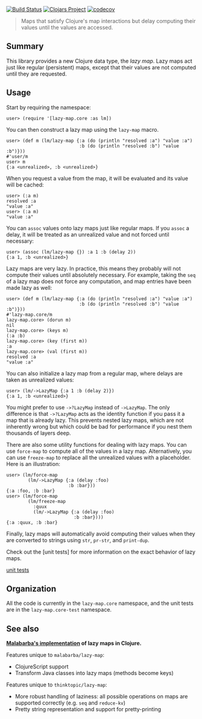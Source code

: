 [![Build Status](https://travis-ci.org/Guaranteed-Rate/lazy-map.svg?branch=master)](https://travis-ci.org/Guaranteed-Rate/lazy-map)
[![Clojars Project](https://img.shields.io/clojars/v/com.guaranteedrate/lazy-map.svg)](https://clojars.org/com.guaranteedrate/lazy-map)
[![codecov](https://codecov.io/gh/Guaranteed-Rate/lazy-map/branch/master/graph/badge.svg)](https://codecov.io/gh/Guaranteed-Rate/lazy-map)

> Maps that satisfy Clojure's map interactions but delay computing their values until the values are accessed.

## Summary

This library provides a new Clojure data type, the *lazy map*. Lazy
maps act just like regular (persistent) maps, except that their values
are not computed until they are requested.

## Usage

Start by requiring the namespace:

    user> (require '[lazy-map.core :as lm])

You can then construct a lazy map using the `lazy-map` macro.

    user> (def m (lm/lazy-map {:a (do (println "resolved :a") "value :a")
                               :b (do (println "resolved :b") "value :b")}))
    #'user/m
    user> m
    {:a <unrealized>, :b <unrealized>}

When you request a value from the map, it will be evaluated and its
value will be cached:

    user> (:a m)
    resolved :a
    "value :a"
    user> (:a m)
    "value :a"

You can `assoc` values onto lazy maps just like regular maps. If you
`assoc` a delay, it will be treated as an unrealized value and not
forced until necessary:

    user> (assoc (lm/lazy-map {}) :a 1 :b (delay 2))
    {:a 1, :b <unrealized>}

Lazy maps are very lazy. In practice, this means they probably will
not compute their values until absolutely necessary. For example,
taking the `seq` of a lazy map does not force any computation, and map
entries have been made lazy as well:

    user> (def m (lm/lazy-map {:a (do (println "resolved :a") "value :a")
                               :b (do (println "resolved :b") "value :b")}))
    #'lazy-map.core/m
    lazy-map.core> (dorun m)
    nil
    lazy-map.core> (keys m)
    (:a :b)
    lazy-map.core> (key (first m))
    :a
    lazy-map.core> (val (first m))
    resolved :a
    "value :a"

You can also initialize a lazy map from a regular map, where delays
are taken as unrealized values:

    user> (lm/->LazyMap {:a 1 :b (delay 2)})
    {:a 1, :b <unrealized>}

You might prefer to use `->?LazyMap` instead of `->LazyMap`. The only
difference is that `->?LazyMap` acts as the identity function if you
pass it a map that is already lazy. This prevents nested lazy maps,
which are not inherently wrong but which could be bad for performance
if you nest them thousands of layers deep.

There are also some utility functions for dealing with lazy maps. You
can use `force-map` to compute all of the values in a lazy map.
Alternatively, you can use `freeze-map` to replace all the unrealized
values with a placeholder. Here is an illustration:

    user> (lm/force-map
            (lm/->LazyMap {:a (delay :foo)
                           :b :bar}))
    {:a :foo, :b :bar}
    user> (lm/force-map
            (lm/freeze-map
              :quux
              (lm/->LazyMap {:a (delay :foo)
                             :b :bar})))
    {:a :quux, :b :bar}

Finally, lazy maps will automatically avoid computing their values
when they are converted to strings using `str`, `pr-str`, and
`print-dup`.

Check out the [unit tests] for more information on the exact behavior
of lazy maps.

[unit tests](./test/lazy_map/core_test.clj)

## Organization

All the code is currently in the `lazy-map.core` namespace, and the
unit tests are in the `lazy-map.core-test` namespace.

## See also

**[Malabarba's implementation] of lazy maps in Clojure.**

[Malabarba's implementation]: https://github.com/Malabarba/lazy-map-clojure

Features unique to `malabarba/lazy-map`:

* ClojureScript support
* Transform Java classes into lazy maps (methods become keys)

Features unique to `thinktopic/lazy-map`:

* More robust handling of laziness: all possible operations on maps
  are supported correctly (e.g. `seq` and `reduce-kv`)
* Pretty string representation and support for pretty-printing
